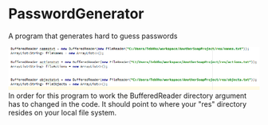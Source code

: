 # PasswordGenerator
A program that generates hard to guess passwords




![alt tag](https://raw.githubusercontent.com/teb0ho/PasswordGenerator/master/snip28oct.PNG)
In order for this program to work the BufferedReader directory argument has to changed in the code. It should point to where your "res" directory resides on your local file system.
